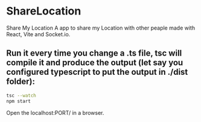 # ShareLocation
Share My Location 
A app to share my Location with other peaple made with React, Vite and Socket.io.

## Run it every time you change a .ts file, tsc will compile it and produce the output (let say you configured typescript to put the output in ./dist folder):
```sh
tsc --watch
npm start
```
Open the localhost:PORT/ in a browser.
